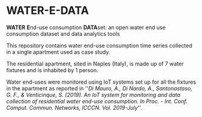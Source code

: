 # WATER-E-DATA
**WATER** **E**nd-use consumption **DATA**set: an open water end use consumption dataset and data analytics tools

This repository contains water end-use consumption time series collected in a single apartment used as case study. 

The residential apartment, sited in Naples (Italy), is made up of 7 water fixtures and is inhabited by 1 person. 

Water end-uses were monitored using IoT systems set up for all the fixtures in the apartment as reported in  ''*Di Mauro, A., Di Nardo, A., Santonastaso, G. F., & Venticinque, S. (2019). An IoT system for monitoring and data collection of residential water end-use consumption. In Proc. - Int. Conf. Comput. Commun. Networks, ICCCN. Vol. 2019-July*''. 

